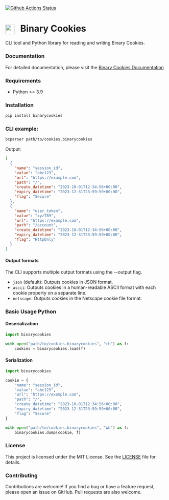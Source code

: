 [![Github Actions Status](https://github.com/dan1elt0m/binary-cookies-reader/workflows/test/badge.svg)](https://github.com/dan1elt0m/binary-cookies-reader/actions/workflows/test.yml)
<h1>
  <img src="docs/bincook.png" width="30" style="vertical-align: middle; margin-right: 10px;">
  Binary Cookies
</h1>

CLI tool and Python library for reading and writing Binary Cookies.

### Documentation
For detailed documentation, please visit the [Binary Cookies Documentation](https://dan1elt0m.github.io/binarycookies/)

### Requirements

- Python >= 3.9

### Installation
```bash 
pip install binarycookies
```

### CLI example:
```sh
bcparser path/to/cookies.binarycookies
```

Output:
```json
[
  {
    "name": "session_id",
    "value": "abc123",
    "url": "https://example.com",
    "path": "/",
    "create_datetime": "2023-10-01T12:34:56+00:00",
    "expiry_datetime": "2023-12-31T23:59:59+00:00",
    "flag": "Secure"
  },
  {
    "name": "user_token",
    "value": "xyz789",
    "url": "https://example.com",
    "path": "/account",
    "create_datetime": "2023-10-01T12:34:56+00:00",
    "expiry_datetime": "2023-12-31T23:59:59+00:00",
    "flag": "HttpOnly"
  }
]
```
#### Output formats
The CLI supports multiple output formats using the --output flag.
- `json` (default): Outputs cookies in JSON format.
- `ascii`: Outputs cookies in a human-readable ASCII format with each cookie property on a separate line.
- `netscape`: Outputs cookies in the Netscape cookie file format.

### Basic Usage Python

#### Deserialization

```python
import binarycookies 

with open("path/to/cookies.binarycookies", "rb") as f:
    cookies = binarycookies.load(f)
```

#### Serialization

```python
import binarycookies 

cookie = {
    "name": "session_id",
    "value": "abc123",
    "url": "https://example.com",
    "path": "/",
    "create_datetime": "2023-10-01T12:34:56+00:00",
    "expiry_datetime": "2023-12-31T23:59:59+00:00",
    "flag": "Secure"
}

with open("path/to/cookies.binarycookies", "wb") as f:
    binarycookies.dump(cookie, f)
```

### License
This project is licensed under the MIT License. See the [LICENSE](LICENSE) file for details.

### Contributing
Contributions are welcome! If you find a bug or have a feature request, please open an issue on GitHub. Pull requests are also welcome.
